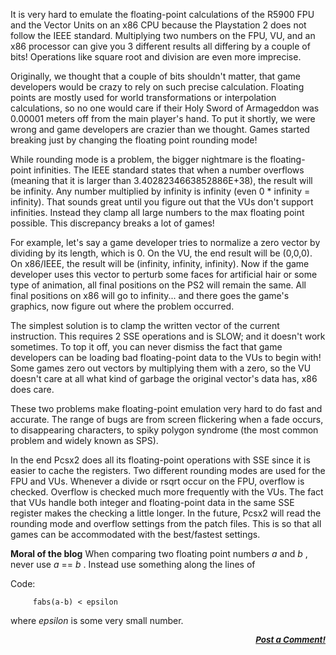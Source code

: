 <div class="single-article">

<div class="item-page clearfix">

<div style="text-align:center;">

</div>

It is very hard to emulate the floating-point calculations of the R5900
FPU and the Vector Units on an x86 CPU because the Playstation 2 does
not follow the IEEE standard. Multiplying two numbers on the FPU, VU,
and an x86 processor can give you 3 different results all differing by a
couple of bits! Operations like square root and division are even more
imprecise.  
  
Originally, we thought that a couple of bits shouldn't matter, that game
developers would be crazy to rely on such precise calculation. Floating
points are mostly used for world transformations or interpolation
calculations, so no one would care if their Holy Sword of Armageddon was
0.00001 meters off from the main player's hand. To put it shortly, we
were wrong and game developers are crazier than we thought. Games
started breaking just by changing the floating point rounding mode!  
  
While rounding mode is a problem, the bigger nightmare is the
floating-point infinities. The IEEE standard states that when a number
overflows (meaning that it is larger than 3.4028234663852886E+38), the
result will be infinity. Any number multiplied by infinity is infinity
(even 0 \* infinity = infinity). That sounds great until you figure out
that the VUs don't support infinities. Instead they clamp all large
numbers to the max floating point possible. This discrepancy breaks a
lot of games!  
  
For example, let's say a game developer tries to normalize a zero vector
by dividing by its length, which is 0. On the VU, the end result will be
(0,0,0). On x86/IEEE, the result will be (infinity, infinity, infinity).
Now if the game developer uses this vector to perturb some faces for
artificial hair or some type of animation, all final positions on the
PS2 will remain the same. All final positions on x86 will go to
infinity... and there goes the game's graphics, now figure out where the
problem occurred.  
  
The simplest solution is to clamp the written vector of the current
instruction. This requires 2 SSE operations and is SLOW; and it doesn't
work sometimes. To top it off, you can never dismiss the fact that game
developers can be loading bad floating-point data to the VUs to begin
with! Some games zero out vectors by multiplying them with a zero, so
the VU doesn't care at all what kind of garbage the original vector's
data has, x86 does care.  
  
These two problems make floating-point emulation very hard to do fast
and accurate. The range of bugs are from screen flickering when a fade
occurs, to disappearing characters, to spiky polygon syndrome (the most
common problem and widely known as SPS).  
  
In the end Pcsx2 does all its floating-point operations with SSE since
it is easier to cache the registers. Two different rounding modes are
used for the FPU and VUs. Whenever a divide or rsqrt occur on the FPU,
overflow is checked. Overflow is checked much more frequently with the
VUs. The fact that VUs handle both integer and floating-point data in
the same SSE register makes the checking a little longer. In the future,
Pcsx2 will read the rounding mode and overflow settings from the patch
files. This is so that all games can be accommodated with the
best/fastest settings.  
  
**Moral of the blog** When comparing two floating point numbers *a* and
*b* , never use *a* == *b* . Instead use something along the lines of

<div class="codeblock">

<div class="title">

Code:

</div>

<div class="body" dir="ltr">

`      fabs(a-b) < epsilon     `

</div>

</div>

  
where *epsilon* is some very small number.  
  

<div
style="font-style: italic; font-size: 10pt; font-weight: bold; text-align: right;">

[Post a Comment!](http://forums.pcsx2.net/thread-9743.html)

</div>

</div>

</div>
